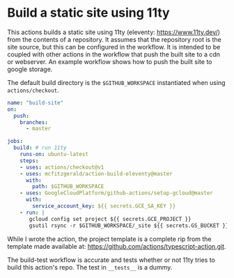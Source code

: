 # Build a static site using 11ty

This actions builds a static site using 11ty (eleventy: https://www.11ty.dev/) from the contents of a repository. It assumes that the repository root is the site source, but this can be configured in the workflow. It is intended to be coupled with other actions in the workflow that push the built site to a cdn or webserver. An example workflow shows how to push the built site to google storage.

The default build directory is the ```$GITHUB_WORKSPACE``` instantiated when using ```actions/checkout```.

```yaml
name: "build-site"
on:
  push:
    branches:
      - master

jobs:
  build: # run 11ty
    runs-on: ubuntu-latest
    steps:
    - uses: actions/checkout@v1
    - uses: mcfitzgerald/action-build-eleventy@master
      with:
        path: $GITHUB_WORKSPACE
    - uses: GoogleCloudPlatform/github-actions/setup-gcloud@master
      with:
        service_account_key: ${{ secrets.GCE_SA_KEY }}
    - run: |
       gcloud config set project ${{ secrets.GCE_PROJECT }}
       gsutil rsync -r $GITHUB_WORKSPACE/_site ${{ secrets.GS_BUCKET }}

```

While I wrote the action, the project template is a complete rip from the template made available at: https://github.com/actions/typescript-action.git.

The build-test workflow is accurate and tests whether or not 11ty tries to build this action's repo. The test in `__tests__` is a dummy.  
